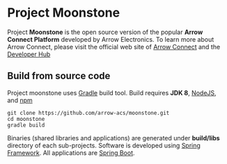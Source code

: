 # Project Moonstone

Project **Moonstone** is the open source version of the popular **Arrow Connect Platform** developed by Arrow Electronics.  To learn more about Arrow Connect, please visit the official web site of [Arrow Connect](https://www.arrowconnect.io) and the [Developer Hub](https://developer.arrowconnect.io)

## Build from source code

Project moonstone uses [Gradle](https://gradle.org) build tool.  Build requires **JDK 8**, [NodeJS](https://nodejs.org), and [npm](https://www.npmjs.com)

```
git clone https://github.com/arrow-acs/moonstone.git
cd moonstone
gradle build
```
Binaries (shared libraries and applications) are generated under **build/libs** directory of each sub-projects.  Software is developed using [Spring Framework](https://spring.io).  All applications are [Spring Boot](https://spring.io/projects/spring-boot).
